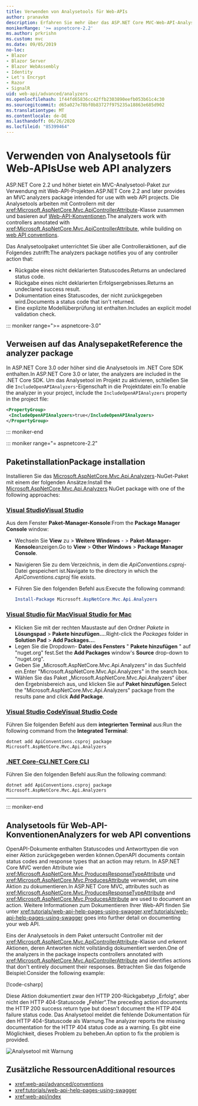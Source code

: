 ```yaml
---
title: Verwenden von Analysetools für Web-APIs
author: pranavkm
description: Erfahren Sie mehr über das ASP.NET Core MVC-Web-API-Analysetool-Paket.
monikerRange: '>= aspnetcore-2.2'
ms.author: prkrishn
ms.custom: mvc
ms.date: 09/05/2019
no-loc:
- Blazor
- Blazor Server
- Blazor WebAssembly
- Identity
- Let's Encrypt
- Razor
- SignalR
uid: web-api/advanced/analyzers
ms.openlocfilehash: 1f44fd65836cc42ffb2303890eefb053b61c4c30
ms.sourcegitcommit: d65a027e78bf0b83727f975235a18863e685d902
ms.translationtype: MT
ms.contentlocale: de-DE
ms.lasthandoff: 06/26/2020
ms.locfileid: "85399464"
---
```

# <a name="use-web-api-analyzers"></a><span data-ttu-id="82bc6-103">Verwenden von Analysetools für Web-APIs</span><span class="sxs-lookup"><span data-stu-id="82bc6-103">Use web API analyzers</span></span>

<span data-ttu-id="82bc6-104">ASP.NET Core 2.2 und höher bietet ein MVC-Analysetool-Paket zur Verwendung mit Web-API-Projekten.</span><span class="sxs-lookup"><span data-stu-id="82bc6-104">ASP.NET Core 2.2 and later provides an MVC analyzers package intended for use with web API projects.</span></span> <span data-ttu-id="82bc6-105">Die Analysetools arbeiten mit Controllern mit der <xref:Microsoft.AspNetCore.Mvc.ApiControllerAttribute>-Klasse zusammen und basieren auf [Web-API-Konventionen](xref:web-api/advanced/conventions).</span><span class="sxs-lookup"><span data-stu-id="82bc6-105">The analyzers work with controllers annotated with <xref:Microsoft.AspNetCore.Mvc.ApiControllerAttribute>, while building on [web API conventions](xref:web-api/advanced/conventions).</span></span>

<span data-ttu-id="82bc6-106">Das Analysetoolpaket unterrichtet Sie über alle Controlleraktionen, auf die Folgendes zutrifft:</span><span class="sxs-lookup"><span data-stu-id="82bc6-106">The analyzers package notifies you of any controller action that:</span></span>

* <span data-ttu-id="82bc6-107">Rückgabe eines nicht deklarierten Statuscodes.</span><span class="sxs-lookup"><span data-stu-id="82bc6-107">Returns an undeclared status code.</span></span>
* <span data-ttu-id="82bc6-108">Rückgabe eines nicht deklarierten Erfolgsergebnisses.</span><span class="sxs-lookup"><span data-stu-id="82bc6-108">Returns an undeclared success result.</span></span>
* <span data-ttu-id="82bc6-109">Dokumentation eines Statuscodes, der nicht zurückgegeben wird.</span><span class="sxs-lookup"><span data-stu-id="82bc6-109">Documents a status code that isn't returned.</span></span>
* <span data-ttu-id="82bc6-110">Eine explizite Modellüberprüfung ist enthalten.</span><span class="sxs-lookup"><span data-stu-id="82bc6-110">Includes an explicit model validation check.</span></span>

::: moniker range=">= aspnetcore-3.0"

## <a name="reference-the-analyzer-package"></a><span data-ttu-id="82bc6-111">Verweisen auf das Analysepaket</span><span class="sxs-lookup"><span data-stu-id="82bc6-111">Reference the analyzer package</span></span>

<span data-ttu-id="82bc6-112">In ASP.NET Core 3.0 oder höher sind die Analysetools im .NET Core SDK enthalten.</span><span class="sxs-lookup"><span data-stu-id="82bc6-112">In ASP.NET Core 3.0 or later, the analyzers are included in the .NET Core SDK.</span></span> <span data-ttu-id="82bc6-113">Um das Analysetool im Projekt zu aktivieren, schließen Sie die `IncludeOpenAPIAnalyzers`-Eigenschaft in die Projektdatei ein:</span><span class="sxs-lookup"><span data-stu-id="82bc6-113">To enable the analyzer in your project, include the `IncludeOpenAPIAnalyzers` property in the project file:</span></span>

```xml
<PropertyGroup>
 <IncludeOpenAPIAnalyzers>true</IncludeOpenAPIAnalyzers>
</PropertyGroup>
```

::: moniker-end

::: moniker range="= aspnetcore-2.2"

## <a name="package-installation"></a><span data-ttu-id="82bc6-114">Paketinstallation</span><span class="sxs-lookup"><span data-stu-id="82bc6-114">Package installation</span></span>

<span data-ttu-id="82bc6-115">Installieren Sie das [Microsoft.AspNetCore.Mvc.Api.Analyzers](https://www.nuget.org/packages/Microsoft.AspNetCore.Mvc.Api.Analyzers)-NuGet-Paket mit einem der folgenden Ansätze:</span><span class="sxs-lookup"><span data-stu-id="82bc6-115">Install the [Microsoft.AspNetCore.Mvc.Api.Analyzers](https://www.nuget.org/packages/Microsoft.AspNetCore.Mvc.Api.Analyzers) NuGet package with one of the following approaches:</span></span>

### <a name="visual-studio"></a>[<span data-ttu-id="82bc6-116">Visual Studio</span><span class="sxs-lookup"><span data-stu-id="82bc6-116">Visual Studio</span></span>](#tab/visual-studio)

<span data-ttu-id="82bc6-117">Aus dem Fenster **Paket-Manager-Konsole**:</span><span class="sxs-lookup"><span data-stu-id="82bc6-117">From the **Package Manager Console** window:</span></span>
  * <span data-ttu-id="82bc6-118">Wechseln Sie **View** zu > **Weitere Windows** - > **Paket-Manager-Konsole**anzeigen.</span><span class="sxs-lookup"><span data-stu-id="82bc6-118">Go to **View** > **Other Windows** > **Package Manager Console**.</span></span>
  * <span data-ttu-id="82bc6-119">Navigieren Sie zu dem Verzeichnis, in dem die *ApiConventions.csproj*-Datei gespeichert ist.</span><span class="sxs-lookup"><span data-stu-id="82bc6-119">Navigate to the directory in which the *ApiConventions.csproj* file exists.</span></span>
  * <span data-ttu-id="82bc6-120">Führen Sie den folgenden Befehl aus:</span><span class="sxs-lookup"><span data-stu-id="82bc6-120">Execute the following command:</span></span>

    ```powershell
    Install-Package Microsoft.AspNetCore.Mvc.Api.Analyzers
    ```

### <a name="visual-studio-for-mac"></a>[<span data-ttu-id="82bc6-121">Visual Studio für Mac</span><span class="sxs-lookup"><span data-stu-id="82bc6-121">Visual Studio for Mac</span></span>](#tab/visual-studio-mac)

* <span data-ttu-id="82bc6-122">Klicken Sie mit der rechten Maustaste auf den Ordner *Pakete* in **Lösungspad** > **Pakete hinzufügen...**.</span><span class="sxs-lookup"><span data-stu-id="82bc6-122">Right-click the *Packages* folder in **Solution Pad** > **Add Packages...**.</span></span>
* <span data-ttu-id="82bc6-123">Legen Sie die Dropdown- **Datei des Fensters** " **Pakete hinzufügen** " auf "nuget.org" fest.</span><span class="sxs-lookup"><span data-stu-id="82bc6-123">Set the **Add Packages** window's **Source** drop-down to "nuget.org".</span></span>
* <span data-ttu-id="82bc6-124">Geben Sie „Microsoft.AspNetCore.Mvc.Api.Analyzers“ in das Suchfeld ein.</span><span class="sxs-lookup"><span data-stu-id="82bc6-124">Enter "Microsoft.AspNetCore.Mvc.Api.Analyzers" in the search box.</span></span>
* <span data-ttu-id="82bc6-125">Wählen Sie das Paket „Microsoft.AspNetCore.Mvc.Api.Analyzers“ über den Ergebnisbereich aus, und klicken Sie auf **Paket hinzufügen**.</span><span class="sxs-lookup"><span data-stu-id="82bc6-125">Select the "Microsoft.AspNetCore.Mvc.Api.Analyzers" package from the results pane and click **Add Package**.</span></span>

### <a name="visual-studio-code"></a>[<span data-ttu-id="82bc6-126">Visual Studio Code</span><span class="sxs-lookup"><span data-stu-id="82bc6-126">Visual Studio Code</span></span>](#tab/visual-studio-code)

<span data-ttu-id="82bc6-127">Führen Sie folgenden Befehl aus dem **integrierten Terminal** aus:</span><span class="sxs-lookup"><span data-stu-id="82bc6-127">Run the following command from the **Integrated Terminal**:</span></span>

```dotnetcli
dotnet add ApiConventions.csproj package Microsoft.AspNetCore.Mvc.Api.Analyzers
```

### <a name="net-core-cli"></a>[<span data-ttu-id="82bc6-128">.NET Core-CLI</span><span class="sxs-lookup"><span data-stu-id="82bc6-128">.NET Core CLI</span></span>](#tab/netcore-cli)

<span data-ttu-id="82bc6-129">Führen Sie den folgenden Befehl aus:</span><span class="sxs-lookup"><span data-stu-id="82bc6-129">Run the following command:</span></span>

```dotnetcli
dotnet add ApiConventions.csproj package Microsoft.AspNetCore.Mvc.Api.Analyzers
```

---

::: moniker-end

## <a name="analyzers-for-web-api-conventions"></a><span data-ttu-id="82bc6-130">Analysetools für Web-API-Konventionen</span><span class="sxs-lookup"><span data-stu-id="82bc6-130">Analyzers for web API conventions</span></span>

<span data-ttu-id="82bc6-131">OpenAPI-Dokumente enthalten Statuscodes und Antworttypen die von einer Aktion zurückgegeben werden können.</span><span class="sxs-lookup"><span data-stu-id="82bc6-131">OpenAPI documents contain status codes and response types that an action may return.</span></span> <span data-ttu-id="82bc6-132">In ASP.NET Core MVC werden Attribute wie <xref:Microsoft.AspNetCore.Mvc.ProducesResponseTypeAttribute> und <xref:Microsoft.AspNetCore.Mvc.ProducesAttribute> verwendet, um eine Aktion zu dokumentieren.</span><span class="sxs-lookup"><span data-stu-id="82bc6-132">In ASP.NET Core MVC, attributes such as <xref:Microsoft.AspNetCore.Mvc.ProducesResponseTypeAttribute> and <xref:Microsoft.AspNetCore.Mvc.ProducesAttribute> are used to document an action.</span></span> <span data-ttu-id="82bc6-133">Weitere Informationen zum Dokumentieren Ihrer Web-API finden Sie unter <xref:tutorials/web-api-help-pages-using-swagger>.</span><span class="sxs-lookup"><span data-stu-id="82bc6-133"><xref:tutorials/web-api-help-pages-using-swagger> goes into further detail on documenting your web API.</span></span>

<span data-ttu-id="82bc6-134">Eins der Analysetools in dem Paket untersucht Controller mit der <xref:Microsoft.AspNetCore.Mvc.ApiControllerAttribute>-Klasse und erkennt Aktionen, deren Antworten nicht vollständig dokumentiert werden.</span><span class="sxs-lookup"><span data-stu-id="82bc6-134">One of the analyzers in the package inspects controllers annotated with <xref:Microsoft.AspNetCore.Mvc.ApiControllerAttribute> and identifies actions that don't entirely document their responses.</span></span> <span data-ttu-id="82bc6-135">Betrachten Sie das folgende Beispiel:</span><span class="sxs-lookup"><span data-stu-id="82bc6-135">Consider the following example:</span></span>

[!code-csharp[](conventions/sample/Controllers/ContactsController.cs?name=missing404docs&highlight=10)]

<span data-ttu-id="82bc6-136">Diese Aktion dokumentiert zwar den HTTP 200-Rückgabetyp „Erfolg“, aber nicht den HTTP 404-Statuscode „Fehler“.</span><span class="sxs-lookup"><span data-stu-id="82bc6-136">The preceding action documents the HTTP 200 success return type but doesn't document the HTTP 404 failure status code.</span></span> <span data-ttu-id="82bc6-137">Das Analysetool meldet die fehlende Dokumentation für den HTTP 404-Statuscode als Warnung.</span><span class="sxs-lookup"><span data-stu-id="82bc6-137">The analyzer reports the missing documentation for the HTTP 404 status code as a warning.</span></span> <span data-ttu-id="82bc6-138">Es gibt eine Möglichkeit, dieses Problem zu beheben.</span><span class="sxs-lookup"><span data-stu-id="82bc6-138">An option to fix the problem is provided.</span></span>

![Analysetool mit Warnung](conventions/_static/Analyzer.gif)

## <a name="additional-resources"></a><span data-ttu-id="82bc6-140">Zusätzliche Ressourcen</span><span class="sxs-lookup"><span data-stu-id="82bc6-140">Additional resources</span></span>

* <xref:web-api/advanced/conventions>
* <xref:tutorials/web-api-help-pages-using-swagger>
* <xref:web-api/index>
